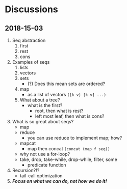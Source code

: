 # Discussions

## 2018-15-03

1. Seq abstraction
   1. first
   2. rest
   3. cons
2. Examples of seqs
    1. lists
    2. vectors
    3. sets
       - (?) Does this mean sets are ordered?
    4. map
       - as a list of vectors `([k v] [k v] ...)`
    5. What about a tree?
       - what is the first?
         - root, then what is rest?
         - left most leaf, then what is cons?
3. What is so great about seqs?
   - map
   - reduce
     - you can use reduce to implement map; how?
   - mapcat
     - map then concat `(concat (map f seq))`
   - why not use a for-loop?
   - take, drop, take-while, drop-while, filter, some
     - predicate function
4. Recursion?!?
   - tail-call optimization
5. _**Focus on what we can do, not how we do it!**_
